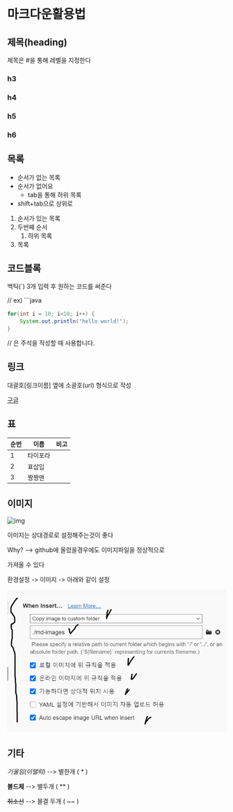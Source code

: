 # 마크다운활용법



## 제목(heading)

제목은 #을 통해 레벨을 지정한다

### h3

### h4

### h5

### h6

## 목록

* 순서가 없는 목록
* 순서가 없어요
  * tab을 통해 하위 목록
* shift+tab으로 상위로

1. 순서가 있는 목록
2. 두번째 순서
   1. 하위 목록
3. 목록

## 코드블록

백틱(`) 3개 입력 후 원하는 코드를 써준다

// ex) ```java

```java
for(int i = 10; i<10; i++) {
    System.out.println("hello world!");
}
```

// 은 주석을 작성할 때 사용합니다.

## 링크

[]() 

대괄호[링크이름] 옆에 소괄호(url) 형식으로 작성

[구글](https://google.com)

## 표

| 순번 | 이름     | 비고 |
| ---- | -------- | ---- |
| 1    | 타이포라 |      |
| 2    | 표삽입   |      |
| 3    | 짱짱맨   |      |

## 이미지



![img](https://avatars.githubusercontent.com/u/59682683?s=460&u=5ebbed9f6564d9b756518e3e3cf52993b51fd777&v=4)

이미지는 상대경로로 설정해주는것이 좋다

Why? --> github에 올렸을경우에도 이미지파일을 정상적으로

가져올 수 있다

환경설정 -> 이미지 -> 아래와 같이 설정

![image-20210316143405627](md-images/image-20210316143405627.png)



## 기타

*기울임(이탤릭)* --> 별한개 ( * )

**볼드체** --> 별두개 ( ** )

~~취소선~~  --> 물결 두개 ( ~~ )